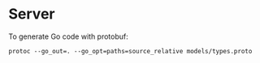 # Server
To generate Go code with protobuf:
```
protoc --go_out=. --go_opt=paths=source_relative models/types.proto
```